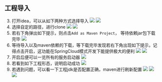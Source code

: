 ## 工程导入
3. 打开idea，可以从如下两种方式选择导入
![](../../images/screenshot_1578747388314.png)
![](../../images/screenshot_1578747443896.png)
4. 选择自定的路径，进行clone
![](../../images/screenshot_1578747422016.png)
![](../../images/screenshot_1578747531044.png)
5. 若右下角弹出如下提示，则点击`Add as Maven Project`， 等待依赖jar包下载完毕
![](../../images/screenshot_1578749356122.png)
6. 等待导入以及maven依赖的下载，等下载完毕发现若右下角出现如下提示，记得点击开启，这功能在SpringCloud模式开发下能提供极大的便利
![](../../images/screenshot_1578747613375.png)
![](../../images/screenshot_1578747629126.png)
7. 开启后便可以一览所有的服务启动器
![](../../images/screenshot_1578747655054.png)
8. 若看到如下工程形态，说明启动成功
![](../../images/screenshot_1578748918230.png)
9. 若遇到问题，可以看一下工程jdk是否配置正确，maven进行刷新配置
![](../../images/screenshot_1578748966127.png)
![](../../images/screenshot_1578748974932.png)
![](../../images/screenshot_1578749187567.png)

